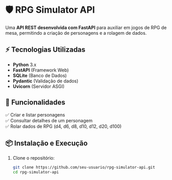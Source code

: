 # 🛡️ RPG Simulator API

Uma **API REST desenvolvida com FastAPI** para auxiliar em jogos de RPG de mesa, permitindo a criação de personagens e a rolagem de dados.

## ⚡ Tecnologias Utilizadas
- **Python** 3.x
- **FastAPI** (Framework Web)
- **SQLite** (Banco de Dados)
- **Pydantic** (Validação de dados)
- **Uvicorn** (Servidor ASGI)

## 🔧 Funcionalidades
✅ Criar e listar personagens  
✅ Consultar detalhes de um personagem  
✅ Rolar dados de RPG (d4, d6, d8, d10, d12, d20, d100)  

## 📦 Instalação e Execução
1. Clone o repositório:
   ```bash
   git clone https://github.com/seu-usuario/rpg-simulator-api.git
   cd rpg-simulator-api
